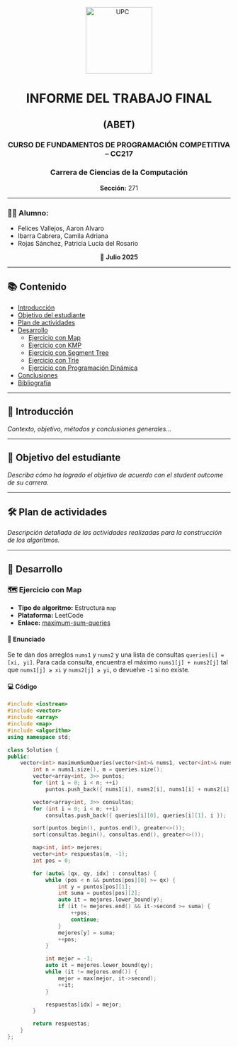 <p align="center">
  <img src="https://upload.wikimedia.org/wikipedia/commons/f/f2/Logo_UPC.png" alt="UPC" width="150"/>
</p>

<h1 align="center">INFORME DEL TRABAJO FINAL</h1>
<h2 align="center">(ABET)</h2>

<h3 align="center">CURSO DE FUNDAMENTOS DE PROGRAMACIÓN COMPETITIVA – CC217</h3>
<h3 align="center">Carrera de Ciencias de la Computación</h3>

<p align="center"><strong>Sección:</strong> 271</p>

---

### 👨‍🎓 Alumno:

- Felices Vallejos, Aaron Alvaro  
- Ibarra Cabrera, Camila Adriana  
- Rojas Sánchez, Patricia Lucía del Rosario

<p align="center">📅 <strong>Julio 2025</strong></p>

---

## 📚 Contenido

- [Introducción](#introducción)
- [Objetivo del estudiante](#objetivo-del-estudiante)
- [Plan de actividades](#plan-de-actividades)
- [Desarrollo](#desarrollo)
  - [Ejercicio con Map](#ejercicio-con-map)
  - [Ejercicio con KMP](#ejercicio-con-kmp)
  - [Ejercicio con Segment Tree](#ejercicio-con-segment-tree)
  - [Ejercicio con Trie](#ejercicio-con-trie)
  - [Ejercicio con Programación Dinámica](#ejercicio-con-programación-dinámica)
- [Conclusiones](#conclusiones)
- [Bibliografía](#bibliografía)

---

## 🧩 Introducción

_Contexto, objetivo, métodos y conclusiones generales..._

---

## 🎯 Objetivo del estudiante

_Describa cómo ha logrado el objetivo de acuerdo con el student outcome de su carrera._

---

## 🛠️ Plan de actividades

_Descripción detallada de las actividades realizadas para la construcción de los algoritmos._

---

## 🧠 Desarrollo

### 🗺️ Ejercicio con Map

- **Tipo de algoritmo:** Estructura `map`
- **Plataforma:** LeetCode  
- **Enlace:** [maximum-sum-queries](https://leetcode.com/problems/maximum-sum-queries/submissions/1683370047/)

#### 🧾 Enunciado

Se te dan dos arreglos `nums1` y `nums2` y una lista de consultas `queries[i] = [xi, yi]`. Para cada consulta, encuentra el máximo `nums1[j] + nums2[j]` tal que `nums1[j] ≥ xi` y `nums2[j] ≥ yi`, o devuelve `-1` si no existe.

#### 💻 Código

```cpp
#include <iostream>
#include <vector>
#include <array>
#include <map>
#include <algorithm>
using namespace std;

class Solution {
public:
    vector<int> maximumSumQueries(vector<int>& nums1, vector<int>& nums2, vector<vector<int>>& queries) {
        int n = nums1.size(), m = queries.size();
        vector<array<int, 3>> puntos;
        for (int i = 0; i < n; ++i)
            puntos.push_back({ nums1[i], nums2[i], nums1[i] + nums2[i] });

        vector<array<int, 3>> consultas;
        for (int i = 0; i < m; ++i)
            consultas.push_back({ queries[i][0], queries[i][1], i });

        sort(puntos.begin(), puntos.end(), greater<>());
        sort(consultas.begin(), consultas.end(), greater<>());

        map<int, int> mejores;
        vector<int> respuestas(m, -1);
        int pos = 0;

        for (auto& [qx, qy, idx] : consultas) {
            while (pos < n && puntos[pos][0] >= qx) {
                int y = puntos[pos][1];
                int suma = puntos[pos][2];
                auto it = mejores.lower_bound(y);
                if (it != mejores.end() && it->second >= suma) {
                    ++pos;
                    continue;
                }
                mejores[y] = suma;
                ++pos;
            }

            int mejor = -1;
            auto it = mejores.lower_bound(qy);
            while (it != mejores.end()) {
                mejor = max(mejor, it->second);
                ++it;
            }

            respuestas[idx] = mejor;
        }

        return respuestas;
    }
};
